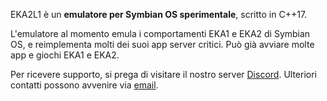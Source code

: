 EKA2L1 è un **emulatore per Symbian OS sperimentale**, scritto in C++17.

L'emulatore al momento emula i comportamenti EKA1 e EKA2 di Symbian OS, e reimplementa molti dei suoi app server critici. Può già avviare molte app e giochi EKA1 e EKA2.

Per ricevere supporto, si prega di visitare il nostro server [Discord](https://discord.gg/5Bm5SJ9). Ulteriori contatti possono avvenire via [email](mailto:cc@12z1.com).
